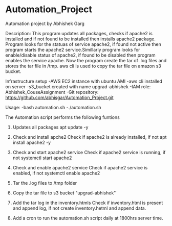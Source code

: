 # Automation_Project

Automation project by Abhishek Garg

Description:
This program updates all packages, checks if apache2 is installed and if not found to be installed then installs apache2 package. Program looks for the statuas of service apache2, if found not active then program starts the apache2 service.Simillarly program looks for enable/disable status of apache2, if found to be disabled then program enables the service apache. Now the program create the tar of .log files and stores the tar file in /tmp. aws cli is used to copy the tar file on amazon s3 bucket.

Infrastructure setup
-AWS EC2 instance with ubuntu AMI
-aws cli installed on server
-s3_bucket created with name upgrad-abhishek
-IAM role: Abhishek_CouseAssignment
-Git repository: https://github.com/abhisgar/Automation_Project.git

Usage:
-bash automation.sh
-./automation.sh


The Automation script performs the following funtions

1. Updates all packages
    apt update -y
    
2. Check and install apche2
    Check if apache2 is already installed, if not
    apt install apache2 -y
    
3. Check and start apache2 service
    Check if apache2 service is running, if not
    systemctl start apache2
    
4. Check and enable apache2 service
    Check if apache2 service is enabled, if not
    systemctl enable apache2
    
5. Tar the .log files to /tmp folder
6. Copy the tar file to s3 bucket "upgrad-abhishek"
7. Add the tar log in the inventory.htmls
    Check if inventory.html is present and append log, if not
    create inventory.hetml and append data.

8. Add a cron to run the automation.sh script daily at 1800hrs server time. 

